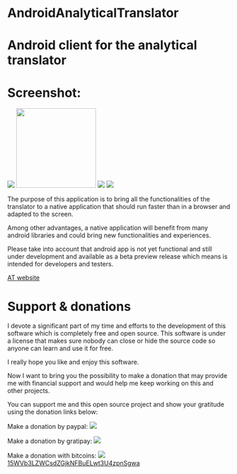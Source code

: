 # AndroidAnalyticalTranslator
Android client for the analytical translator
============================================

Screenshot:
===========

<img src=http://lingoworld.eu/at/public/images/screenshotandroid.jpg>
<img src="https://github.com/Swati4star/AndroidAnalyticalTranslator/blob/master/screenshot/translated.png" width="180">

<a href="https://f-droid.org/repository/browse/?fdid=com.example.root.analyticaltranslator">
<img src=http://lingoworld.eu/at//public/images/fdroid.png></a> 

<a href="https://fossdroid.com/a/analytical-translator.html">
<img src=http://lingoworld.eu/at/public/images/getitonfossdroid.png></a> 

The purpose of this application is to bring all the functionalities of the translator to a native application that should run faster than in a browser and adapted to the screen.

Among other advantages, a native application will benefit from many android libraries and could bring new functionalities and experiences.

Please take into account that android app is not yet functional and still
under development and available as a beta preview release which means is intended for developers and testers.

<a href="http://analyticaltranslator.info">AT website</a>


Support & donations 
===================

I devote a significant part of my time and efforts to the development of this software which is completely free and open source. This software is under a license that makes sure nobody can close or hide the source code so anyone can learn and use it for free.

I really hope you like and enjoy this software.

Now I want to bring you the possibility to make a donation that may provide me with financial support and would help me keep working on this and other projects.

You can support me and this open source project and show your gratitude using the donation links below:

Make a donation by paypal:
<a href="http://lingoworld.eu/lingoworld/donations/donate.php"><img src="http://lingoworld.eu/lingoworld/donations/paypalbutton.png"></a>

Make a donation by gratipay:
<a href="https://gratipay.com/xpheres"><img src="http://lingoworld.eu/lingoworld/donations/gratipay.png"></a>

Make a donation with bitcoins:
 <a href="http://lingoworld.eu/lingoworld/donations/bitaddressqr.png">
 <img src="http://lingoworld.eu/lingoworld/donations/bitaddressqr78.png">
  15WVb3LZWCsdZGjkNFBuELwt3U4zpnSgwa</a>

